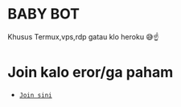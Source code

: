 # BABY BOT

Khusus Termux,vps,rdp gatau klo heroku 😅☝️

# Join kalo eror/ga paham
* [`Join sini`](https://chat.whatsapp.com/KuXafKWskPeGKruacIp8YT)
